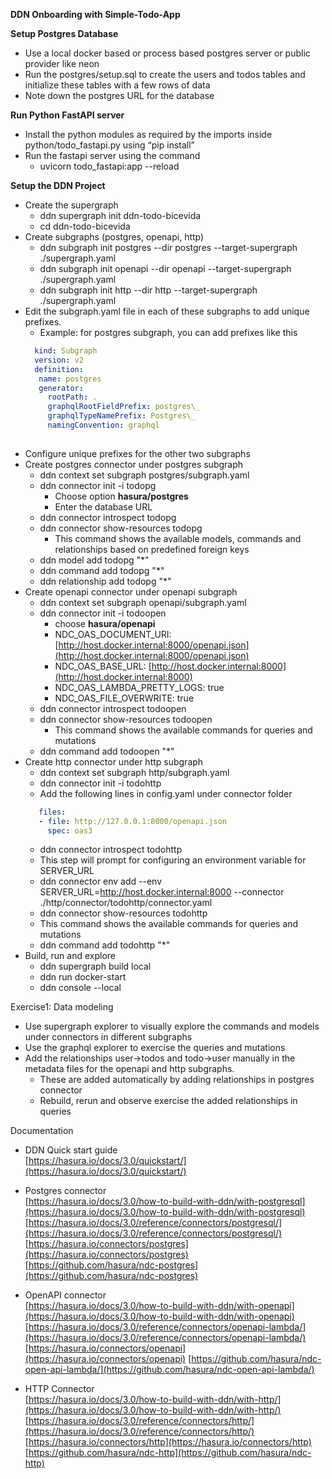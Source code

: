 **DDN Onboarding with Simple-Todo-App**

**Setup Postgres Database**

* Use a local docker based or process based postgres server or public provider like neon  
* Run the postgres/setup.sql to create the users and todos tables and initialize these tables with a few rows of data  
* Note down the postgres URL for the database


**Run Python FastAPI server**

* Install the python modules as required by the imports inside python/todo\_fastapi.py using “pip install”  
* Run the fastapi server using the command  
  * uvicorn todo\_fastapi:app \--reload

**Setup the DDN Project**

* Create the supergraph  
  * ddn supergraph init ddn-todo-bicevida  
  * cd ddn-todo-bicevida  
* Create subgraphs (postgres, openapi, http)  
  * ddn subgraph init postgres \--dir postgres \--target-supergraph ./supergraph.yaml  
  * ddn subgraph init openapi \--dir openapi \--target-supergraph ./supergraph.yaml  
  * ddn subgraph init http \--dir http \--target-supergraph ./supergraph.yaml  
* Edit the subgraph.yaml file in each of these subgraphs to add unique prefixes.   
  * Example: for postgres subgraph, you can add prefixes like this  
  ```yaml
    kind: Subgraph  
    version: v2  
    definition:  
     name: postgres  
     generator:  
       rootPath: .  
       graphqlRootFieldPrefix: postgres\_  
       graphqlTypeNamePrefix: Postgres\_  
       namingConvention: graphql  
   
* Configure unique prefixes for the other two subgraphs  
* Create postgres connector under postgres subgraph  
  * ddn context set subgraph postgres/subgraph.yaml  
  * ddn connector init \-i todopg  
    * Choose option  **hasura/postgres**  
    * Enter the database URL  
  * ddn connector introspect todopg  
  * ddn connector show-resources todopg  
    * This command shows the available models, commands and relationships based on predefined foreign keys  
  *  ddn model add todopg "\*"  
  *  ddn command add todopg "\*"  
  *  ddn relationship add todopg "\*"  
* Create openapi connector under openapi subgraph  
  * ddn context set subgraph openapi/subgraph.yaml  
  * ddn connector init \-i todoopen  
    * choose **hasura/openapi**  
    * NDC\_OAS\_DOCUMENT\_URI: [http://host.docker.internal:8000/openapi.json](http://host.docker.internal:8000/openapi.json)  
    * NDC\_OAS\_BASE\_URL: [http://host.docker.internal:8000](http://host.docker.internal:8000)  
    * NDC\_OAS\_LAMBDA\_PRETTY\_LOGS: true  
    * NDC\_OAS\_FILE\_OVERWRITE: true  
  * ddn connector introspect todoopen  
  * ddn connector show-resources todoopen  
    * This command shows the available commands for queries and mutations  
  *   ddn command add todoopen "\*"  
* Create http connector under http subgraph  
  *  ddn context set subgraph http/subgraph.yaml  
  *  ddn connector init \-i todohttp  
  *  Add the following lines in config.yaml under connector folder  
  ```yaml
     files:  
     - file: http://127.0.0.1:8000/openapi.json  
       spec: oas3  
   ```    
  *   ddn connector introspect todohttp  
    * This step will prompt for configuring an environment variable for SERVER\_URL  
  *  ddn connector env add \--env SERVER\_URL=http://host.docker.internal:8000 \--connector ./http/connector/todohttp/connector.yaml  
  *  ddn connector show-resources todohttp  
    * This command shows the available commands for queries and mutations  
  *   ddn command add todohttp "\*"  
* Build, run and explore  
  *  ddn supergraph build local  
  *  ddn run docker-start  
  *  ddn console \--local

Exercise1: Data modeling

* Use supergraph explorer to visually explore the commands and models under connectors in different subgraphs   
* Use the graphql explorer to exercise the queries and mutations  
* Add the relationships user-\>todos and todo-\>user manually in the metadata files for the openapi and http subgraphs.  
  * These are added automatically by adding relationships in postgres connector  
  * Rebuild, rerun and observe exercise the added relationships in queries

    

Documentation

* DDN Quick start guide  
  [https://hasura.io/docs/3.0/quickstart/](https://hasura.io/docs/3.0/quickstart/)  
    
* Postgres connector  
  [https://hasura.io/docs/3.0/how-to-build-with-ddn/with-postgresql](https://hasura.io/docs/3.0/how-to-build-with-ddn/with-postgresql)   
  [https://hasura.io/docs/3.0/reference/connectors/postgresql/](https://hasura.io/docs/3.0/reference/connectors/postgresql/)   
  [https://hasura.io/connectors/postgres](https://hasura.io/connectors/postgres)   
  [https://github.com/hasura/ndc-postgres](https://github.com/hasura/ndc-postgres)   
    
* OpenAPI connector  
  [https://hasura.io/docs/3.0/how-to-build-with-ddn/with-openapi](https://hasura.io/docs/3.0/how-to-build-with-ddn/with-openapi) [https://hasura.io/docs/3.0/reference/connectors/openapi-lambda/](https://hasura.io/docs/3.0/reference/connectors/openapi-lambda/) [https://hasura.io/connectors/openapi](https://hasura.io/connectors/openapi) [https://github.com/hasura/ndc-open-api-lambda/](https://github.com/hasura/ndc-open-api-lambda/)   
    
* HTTP Connector  
  [https://hasura.io/docs/3.0/how-to-build-with-ddn/with-http/](https://hasura.io/docs/3.0/how-to-build-with-ddn/with-http/)  
  [https://hasura.io/docs/3.0/reference/connectors/http/](https://hasura.io/docs/3.0/reference/connectors/http/)   
  [https://hasura.io/connectors/http](https://hasura.io/connectors/http)   
  [https://github.com/hasura/ndc-http](https://github.com/hasura/ndc-http) 




